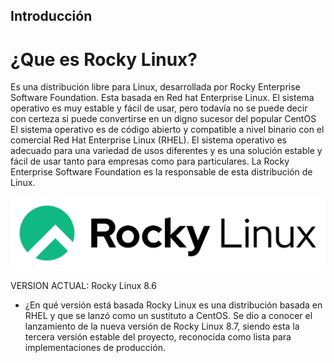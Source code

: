 ## Introducción
# ¿Que es Rocky Linux?
Es una distribución libre para Linux, desarrollada por Rocky Enterprise Software Foundation. Esta basada en Red hat Enterprise Linux.
El sistema operativo es muy estable y fácil de usar, pero todavía no se puede decir con certeza si puede convertirse en un digno sucesor del popular CentOS
El sistema operativo es de código abierto y compatible a nivel binario con el comercial Red Hat Enterprise Linux (RHEL). El sistema operativo es adecuado para una variedad de usos diferentes y es una solución estable y fácil de usar tanto para empresas como para particulares. La Rocky Enterprise Software Foundation es la responsable de esta distribución de Linux.

![image](rocky-linuxLOGO.PNG)

VERSION ACTUAL: Rocky Linux 8.6

- ¿En qué versión está basada
Rocky Linux es una distribución basada en RHEL y que se lanzó como un sustituto a CentOS. Se dio a conocer el lanzamiento de la nueva versión de Rocky Linux 8.7, siendo esta la tercera versión estable del proyecto, reconocida como lista para implementaciones de producción.
